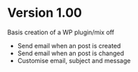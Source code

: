 # Version 1.00
Basis creation of a WP plugin/mix off

- Send email when an post is created
- Send email when an post is changed
- Customise email, subject and message
